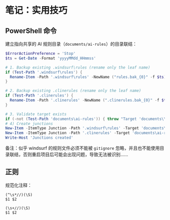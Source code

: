 # 笔记：实用技巧

## PowerShell 命令

建立指向共享的 AI 规则目录（`documents/ai-rules`）的目录联结：

```powershell
$ErrorActionPreference = 'Stop'
$ts = Get-Date -Format 'yyyyMMdd_HHmmss'

# 1. Backup existing .windsurf\rules (rename only the leaf name)
if (Test-Path '.windsurf\rules') {
  Rename-Item -Path '.windsurf\rules' -NewName ("rules.bak_{0}" -f $ts)
}

# 2. Backup existing .clinerules (rename only the leaf name)
if (Test-Path '.clinerules') {
  Rename-Item -Path '.clinerules' -NewName (".clinerules.bak_{0}" -f $ts)
}

# 3. Validate target exists
if (-not (Test-Path 'documents\ai-rules')) { throw "Target 'documents\\ai-rules' does not exist." }
# 4) Create junctions
New-Item -ItemType Junction -Path '.windsurf\rules' -Target 'documents\ai-rules' | Out-Null # windsurf
New-Item -ItemType Junction -Path '.clinerules' -Target 'documents\ai-rules' | Out-Null # cline
Write-Host 'Junctions created'
```

备注：似乎 windsurf 的规则文件必须不能被 `gitignore` 忽略，并且也不能使用目录联结，否则重启项目后可能会出现问题，导致无法被识别…… 

## 正则

规范化注释：

```
(^\s*//)(\S)
$1 $2
```

```
(\s+//)(\S)
$1 $2
```